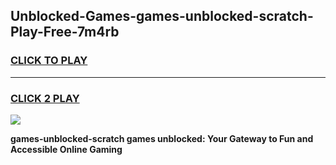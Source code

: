 
## Unblocked-Games-games-unblocked-scratch-Play-Free-7m4rb
<h3>
<a href="https://premium76.site?title=games-unblocked-scratch&ref=23A">CLICK TO PLAY</a></h3>
<hr>

<h3>
<a href="https://premium76.site?title=games-unblocked-scratch&ref=23A">CLICK 2 PLAY</a>
  
</h3>

<a href="https://premium76.site?title=games-unblocked-scratch&ref=23A"><img src="https://clearcache.store/games.png"></a>


**games-unblocked-scratch games unblocked: Your Gateway to Fun and Accessible Online Gaming**
